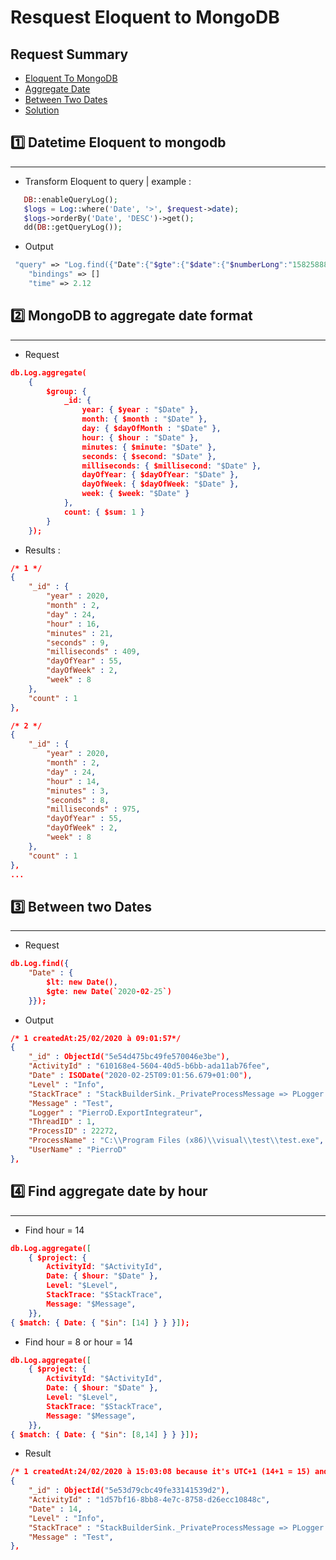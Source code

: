 # Resquest Eloquent to MongoDB

## Request Summary

- [Eloquent To MongoDB](#eloquent-to-mongodb)
- [Aggregate Date](#aggregate-date)
- [Between Two Dates](#between-two-dates)
- [Solution](#solution)

## <a name="eloquent-to-mongodb"></a> 1️⃣ Datetime Eloquent to mongodb

---

- Transform Eloquent to query | example :

```php
   DB::enableQueryLog();
   $logs = Log::where('Date', '>', $request->date);
   $logs->orderBy('Date', 'DESC')->get();
   dd(DB::getQueryLog());
```

- Output

```php
 "query" => "Log.find({"Date":{"$gte":{"$date":{"$numberLong":"1582588800000"}}}},{"sort":{"Date":-1},"typeMap":{"root":"array","document":"array"}})"
    "bindings" => []
    "time" => 2.12
```

## <a name="aggregate-date"></a> 2️⃣ MongoDB to aggregate date format

---

- Request

```json
db.Log.aggregate(
    {
        $group: {
            _id: {
                year: { $year : "$Date" },
                month: { $month : "$Date" },
                day: { $dayOfMonth : "$Date" },
                hour: { $hour : "$Date" },
                minutes: { $minute: "$Date" },
            	seconds: { $second: "$Date" },
          		milliseconds: { $millisecond: "$Date" },
           		dayOfYear: { $dayOfYear: "$Date" },
           		dayOfWeek: { $dayOfWeek: "$Date" },
           		week: { $week: "$Date" }
            },
            count: { $sum: 1 }
        }
    });

```

- Results :

```json
/* 1 */
{
	"_id" : {
		"year" : 2020,
		"month" : 2,
		"day" : 24,
		"hour" : 16,
		"minutes" : 21,
		"seconds" : 9,
		"milliseconds" : 409,
		"dayOfYear" : 55,
		"dayOfWeek" : 2,
		"week" : 8
	},
	"count" : 1
},

/* 2 */
{
	"_id" : {
		"year" : 2020,
		"month" : 2,
		"day" : 24,
		"hour" : 14,
		"minutes" : 3,
		"seconds" : 8,
		"milliseconds" : 975,
		"dayOfYear" : 55,
		"dayOfWeek" : 2,
		"week" : 8
	},
	"count" : 1
},
...
```

## <a name="between-two-dates"></a> 3️⃣ Between two Dates

---

- Request

```json
db.Log.find({
    "Date" : {
        $lt: new Date(),
        $gte: new Date(`2020-02-25`)
    }});
```

- Output

```json
/* 1 createdAt:25/02/2020 à 09:01:57*/
{
	"_id" : ObjectId("5e54d475bc49fe570046e3be"),
	"ActivityId" : "610168e4-5604-40d5-b6bb-ada11ab76fee",
	"Date" : ISODate("2020-02-25T09:01:56.679+01:00"),
	"Level" : "Info",
	"StackTrace" : "StackBuilderSink._PrivateProcessMessage => PLogger...",
	"Message" : "Test",
	"Logger" : "PierroD.ExportIntegrateur",
	"ThreadID" : 1,
	"ProcessID" : 22272,
	"ProcessName" : "C:\\Program Files (x86)\\visual\\test\\test.exe",
	"UserName" : "PierroD"
},
```

## <a name="solution"></a> 4️⃣ Find aggregate date by hour

---

- Find hour = 14

```json
db.Log.aggregate([
    { $project: {
        ActivityId: "$ActivityId",
        Date: { $hour: "$Date" },
        Level: "$Level",
        StackTrace: "$StackTrace",
        Message: "$Message",
    }},
{ $match: { Date: { "$in": [14] } } }]);

```

- Find hour = 8 or hour = 14

```json
db.Log.aggregate([
    { $project: {
        ActivityId: "$ActivityId",
        Date: { $hour: "$Date" },
        Level: "$Level",
        StackTrace: "$StackTrace",
        Message: "$Message",
    }},
{ $match: { Date: { "$in": [8,14] } } }]);

```

- Result

```json
/* 1 createdAt:24/02/2020 à 15:03:08 because it's UTC+1 (14+1 = 15) and the date is stored like ......14:.....Z which means hour + 1*/
{
	"_id" : ObjectId("5e53d79cbc49fe33141539d2"),
	"ActivityId" : "1d57bf16-8bb8-4e7c-8758-d26ecc10848c",
	"Date" : 14,
	"Level" : "Info",
	"StackTrace" : "StackBuilderSink._PrivateProcessMessage => PLogger...",
	"Message" : "Test",
},
```
